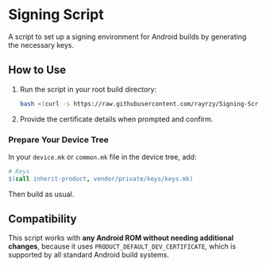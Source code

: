 # Signing Script

A script to set up a signing environment for Android builds by generating the necessary keys.

## How to Use

1. Run the script in your root build directory:

    ```bash
    bash <(curl -s https://raw.githubusercontent.com/rayrzy/Signing-Script/main/keygen.sh)
    ```

2. Provide the certificate details when prompted and confirm.

### Prepare Your Device Tree

In your `device.mk` or `common.mk` file in the device tree, add:

```makefile
# Keys
$(call inherit-product, vendor/private/keys/keys.mk)
```

Then build as usual.

## Compatibility

This script works with **any Android ROM without needing additional changes**, because it uses `PRODUCT_DEFAULT_DEV_CERTIFICATE`, which is supported by all standard Android build systems.
